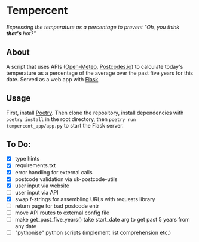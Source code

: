 # Tempercent

_Expressing the temperature as a percentage to prevent "Oh, you think **that's** hot?"_

## About

A script that uses APIs ([Open-Meteo](https://open-meteo.com), [Postcodes.io](https://postcodes.io/)) to calculate today's temperature as a percentage of the average over the past five years for this date. Served as a web app with [Flask](https://flask.palletsprojects.com/en/2.3.x/).

## Usage

First, install [Poetry](https://python-poetry.org/). Then clone the repository, install dependencies with `poetry install` in the root directory, then `poetry run tempercent_app/app.py` to start the Flask server.

## To Do:

- [x] type hints
- [x] requirements.txt
- [x] error handling for external calls
- [x] postcode validation via uk-postcode-utils
- [x] user input via website
- [ ] user input via API
- [x] swap f-strings for assembling URLs with requests library
- [ ] return page for bad postcode entr
- [ ] move API routes to external config file
- [ ] make get_past_five_years() take start_date arg to get past 5 years from any date
- [ ] "pythonise" python scripts (implement list comprehension etc.)
